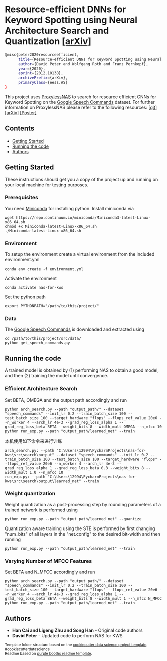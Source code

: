 # Resource-efficient DNNs for Keyword Spotting using Neural Architecture Search and Quantization [[arXiv]](https://arxiv.org/abs/2012.10138)

```bash
@misc{peter2020resourceefficient,
      title={Resource-efficient DNNs for Keyword Spotting using Neural Architecture Search and Quantization}, 
      author={David Peter and Wolfgang Roth and Franz Pernkopf},
      year={2020},
      eprint={2012.10138},
      archivePrefix={arXiv},
      primaryClass={eess.AS}
}
```

This project uses [ProxylessNAS](https://github.com/mit-han-lab/proxylessnas) to search for resource efficient CNNs for Keyword Spotting on the [Google Speech Commands](https://arxiv.org/abs/1804.03209)
dataset. For further information on ProxylessNAS please refer to the following resources: [[git]](https://github.com/mit-han-lab/proxylessnas) [[arXiv]](https://arxiv.org/abs/1812.00332) [[Poster]](https://file.lzhu.me/projects/proxylessNAS/figures/ProxylessNAS_iclr_poster_final.pdf)

## Contents

  - [Getting Started](#getting-started)
  - [Running the code](#running-your-code)
  - [Authors](#authors)


## Getting Started

These instructions should get you a copy of the project up and running on
your local machine for testing purposes.

### Prerequisites

You need [Miniconda](https://docs.conda.io/en/latest/miniconda.html) for installing python. Install miniconda via

    wget https://repo.continuum.io/miniconda/Miniconda3-latest-Linux-x86_64.sh
    chmod +x Miniconda-latest-Linux-x86_64.sh
    ./Miniconda-latest-Linux-x86_64.sh

### Environment

To setup the environment create a virtual environment from the included environment.yml

    conda env create -f environment.yml

Activate the environment

    conda activate nas-for-kws

Set the python path

    export PYTHONPATH="/path/to/this/project/"
    
### Data

The [Google Speech Commands](https://arxiv.org/abs/1804.03209) is downloaded and extracted using

    cd /path/to/this/project/src/data/
    python get_speech_commands.py

## Running the code

A trained model is obtained by (1) performing NAS to obtain a good model, and then (2) training the model until convergence.

### Efficient Architecture Search

Set BETA, OMEGA and the output path accordingly and run

    python arch_search.py --path "output_path/" --dataset "speech_commands" --init_lr 0.2 --train_batch_size 100 --test_batch_size 100 --target_hardware "flops" --flops_ref_value 20e6 --n_worker 4 --arch_lr 4e-3 --grad_reg_loss_alpha 1 --grad_reg_loss_beta BETA --weight_bits 8 --width_mult OMEGA --n_mfcc 10
    python run_exp.py --path "output_path/learned_net" --train
本机使用如下命令来进行训练  

    arch_search.py: --path "C:\Users\12994\PycharmProjects\nas-for-kws\src\search\output" --dataset "speech_commands" --init_lr 0.2 --train_batch_size 100 --test_batch_size 100 --target_hardware "flops" --flops_ref_value 20e6 --n_worker 4 --arch_lr 4e-3 --grad_reg_loss_alpha 1 --grad_reg_loss_beta 0.3 --weight_bits 8 --width_mult 1.0 --n_mfcc 10
    run_exp.py: --path "C:\Users\12994\PycharmProjects\nas-for-kws\src\search\output\learned_net" --train
### Weight quantization

Weight quantization as a post-processing step by rounding parameters of a trained network is performed using
    
    python run_exp.py --path "output_path/learned_net" --quantize

Quantization aware training using the STE is performed by first changing "num_bits" of all layers in the "net.config" to the desired bit-width and then running

    python run_exp.py --path "output_path/learned_net" --train

### Varying Number of MFCC Features

Set BETA and N_MFCC accordingly and run

    python arch_search.py --path "output_path/" --dataset "speech_commands" --init_lr 0.2 --train_batch_size 100 --test_batch_size 100 --target_hardware "flops" --flops_ref_value 20e6 --n_worker 4 --arch_lr 4e-3 --grad_reg_loss_alpha 1 --grad_reg_loss_beta BETA --weight_bits 8 --width_mult 1 --n_mfcc N_MFCC
    python run_exp.py --path "output_path/learned_net" --train

## Authors

  - **Han Cai and Ligeng Zhu and Song Han** - Original code authors
  - **David Peter** - Updated code to perform NAS for KWS

<p><small>Template folder structure based on the <a target="_blank" href="https://drivendata.github.io/cookiecutter-data-science/">cookiecutter data science project template</a>. #cookiecutterdatascience</small><br>
<small>Readme based on <a target="_blank" href="https://github.com/PurpleBooth/a-good-readme-template">purple booths readme template</a>.</small></p>
